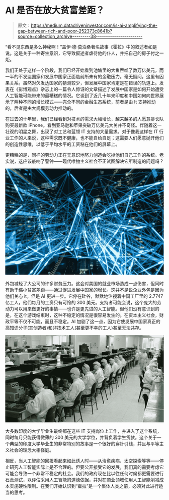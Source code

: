 # AI 是否在放大贫富差距？

> 原文：<https://medium.datadriveninvestor.com/is-ai-amplifying-the-gap-between-rich-and-poor-252373c8641b?source=collection_archive---------38----------------------->

“看不见东西是多么神秘啊！”盖伊·德·莫泊桑著名故事《霍拉》中的叙述者如是说。这是关于一种寄生意识，它导致叙述者虐待他的仆人，并把自己的房子付之一炬。

我们正处于这样一个阶段，我们已经开始看到池塘里的大鱼吞噬了数万亿美元，而一半的不发达国家和发展中国家正面临前所未有的金融压力。毫无疑问，这里有因果关系。虽然对欠发达国家的猜测较少，但发展中国家肯定是在错误的轨道上。发表在《彭博观点》杂志上的一篇令人惊讶的文章描述了发展中国家是如何开始遭受人工智能可能带来的最糟糕的情况。它谈到了近几十年来印度和中国如何向世界展示了两种不同的增长模式——完全不同的金融生态系统，前者是由 It 支持推动的，后者是由大规模劳动力推动的。

在过去的十年里，我们已经看到对技术的需求大幅增长，越来越多的人愿意排长队购买最新款 iPhone。看到亚马逊和苹果突破万亿美元大关并不奇怪。伴随着这一壮观的明星之舞，出现了对工艺和蓝领 IT 支持的大量需求。对于像我这样在 IT 行业工作的人来说，这种需求既不健康，也不能自给自足；这需要人们愿意抛开他们的创造性思维，以低于平均水平的工资粘在他们的屏幕上。

更糟糕的是，同样的劳动力正在无意识地努力创造会吃掉他们自己工作的系统。老实说，这应该敲响了警钟——现代唯物主义社会不正试图解决它所制造的问题吗？

![](img/9c54dd5b039156a57962a8559b801829.png)

外包减轻了大公司的许多财务压力。这会对美国的就业市场造成一点伤害，但同时有助于缩小贫富差距——通过促进发展中国家的增长。这并不是说企业外包是因为他们关心 it。但是 AI 更进一步。它停在硅谷，默默地注视着中国工厂里的 2.7747 亿工人，他们每月的工资只有可怜的 300 美元。支持者可能会说，这个庞大的劳动力可以用来做更好的事情——也许是更先进的人工智能。但他们没有意识到的是，在这个游戏结束时，这种不稳定的情况是很容易发生的。在资本主义社会，财政平等不仅不可能，而且不稳定。AI 加剧了这一点，因为它使发展中国家真正的高知识分子(其创造者)和非技术工人(甚至更不幸的工人)甚至无法共存。

![](img/481ab05ad86a43eef591191c0e249922.png)

大多数印度的大学毕业生最终都在这些 IT 支持岗位上工作，并进入了这个系统，同时每月只能获得微薄的 300 美元的大学学位，并背负着学生贷款。这个关于一个典型的印度大学毕业生的非常特别的故事是一个很好的穿针引线，并且与平等主义社会的理念大相径庭。

相反，当人工智能的回报看起来如此诱人时——从治愈疾病、太空探索等等——停止研究人工智能实际上是不合理的。但要公开接受它的发展，我们真的需要考虑它可能会导致一个非常不稳定的社会。我们的政府现在比以往任何时候都更需要进行石蕊测试，以评估采用人工智能的道德依据，并对在商业领域使用人工智能削减成本实施硬性限制。在我们开始认识到“霍拉”是一个集体人类之前，必须对此进行适当的思考。